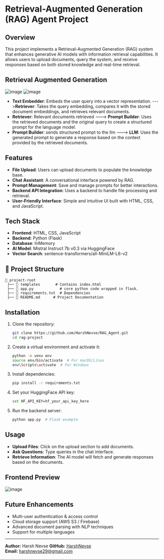# Retrieval-Augmented Generation (RAG) Agent Project

## Overview
This project implements a Retrieval-Augmented Generation (RAG) system that enhances generative AI models with information retrieval capabilities. It allows users to upload documents, query the system, and receive responses based on both stored knowledge and real-time retrieval.

## Retrieval Augmented Generation
![image](https://github.com/user-attachments/assets/e7b2ca31-00da-4464-b97a-fbf224a03466)
![image](https://github.com/user-attachments/assets/09d4fdff-b58e-4340-b890-ab315092695b)


- **Text Embedder**: Embeds the user query into a vector representation. --->**Retriever**: Takes the query embedding, compares it with the stored document embeddings, and retrieves relevant documents.​
- **Retriever**: Relevant documents retrieved ---> **Prompt Builder**: Uses the retrieved documents and the original query to create a structured prompt for the language model. ​
- **Prompt Builder**: sends structured prompt to the llm ---> **LLM**: Uses the generated prompt to generate a response based on the context provided by the retrieved documents.​


## Features
- **File Upload**: Users can upload documents to populate the knowledge base.
- **Chat Assistant**: A conversational interface powered by RAG.
- **Prompt Management**: Save and manage prompts for better interactions.
- **Backend API Integration**: Uses a backend to handle file processing and retrieval.
- **User-Friendly Interface**: Simple and intuitive UI built with HTML, CSS, and JavaScript.

## Tech Stack
- **Frontend**: HTML, CSS, JavaScript
- **Backend**: Python (Flask)
- **Database**: InMemory
- **AI Model**: Mistral Instruct 7b v0.3 via HuggingFace
- **Vector Search**: sentence-transformers/all-MiniLM-L6-v2

## 📂 Project Structure
```
📁 project-root
 ├── 📂 templates       # Contains index.html
 ├── 📄 app.py            # core python code wrapped in flask.
 ├── 📄 requirements.txt  # Dependencies
 ├── 📄 README.md      # Project Documentation
```

## Installation
1. Clone the repository:
   ```bash
   git clone https://github.com/HarshNevse/RAG_Agent.git
   cd rag-project
   ```
2. Create a virtual environment and activate it:
   ```bash
   python -m venv env
   source env/bin/activate  # For macOS/Linux
   env\Scripts\activate  # For Windows
   ```
3. Install dependencies:
   ```bash
   pip install -r requirements.txt
   ```
4. Set your HuggingFace API key:
    ```bash
   set HF_API_KEY=hf_your_api_key_here
   ```
5. Run the backend server:
   ```bash
   python app.py  # Flask example
   ```

## Usage
- **Upload Files**: Click on the upload section to add documents.
- **Ask Questions**: Type queries in the chat interface.
- **Retrieve Information**: The AI model will fetch and generate responses based on the documents.

## Frontend Preview
![image](https://github.com/user-attachments/assets/82f6cdba-507f-4fdf-a9dc-7dc165c112a8)


## Future Enhancements
- Multi-user authentication & access control
- Cloud storage support (AWS S3 / Firebase)
- Advanced document parsing with NLP techniques
- Support for multiple languages


---
**Author:** Harsh Nevse 
**GitHub:** [HarshNevse](https://github.com/HarshNevse)  
**Email:** harshnevse29@gmail.com

